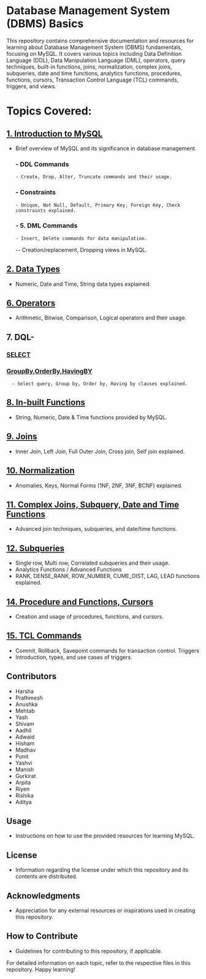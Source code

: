 # Database Management System (DBMS) Basics

This repository contains comprehensive documentation and resources for learning about Database Management System (DBMS) fundamentals, focusing on MySQL. It covers various topics including Data Definition Language (DDL), Data Manipulation Language (DML), operators, query techniques, built-in functions, joins, normalization, complex joins, subqueries, date and time functions, analytics functions, procedures, functions, cursors, Transaction Control Language (TCL) commands, triggers, and views.

# Topics Covered:

## [1. Introduction to MySQL](https://github.com/ziyaad123/SQL-Content/blob/main/Sql%20content/ddl%2Cdml%2Ccommands.sql)
- Brief overview of MySQL and its significance in database management.
  ### - DDL Commands
      - Create, Drop, Alter, Truncate commands and their usage.
  ### - Constraints
      - Unique, Not Null, Default, Primary Key, Foreign Key, Check constraints explained.
  ### - 5. DML Commands
      - Insert, Delete commands for data manipulation.
    -- Creation/replacement, Dropping views in MySQL.

## [2. Data Types](https://github.com/ziyaad123/SQL-Content/blob/main/Sql%20content/In-Built%20Functions.sql )
- Numeric, Date and Time, String data types explained.

## [6. Operators](https://github.com/ziyaad123/SQL-Content/blob/main/Sql%20content/Operators.sql)
- Arithmetic, Bitwise, Comparison, Logical operators and their usage.

## 7. DQL- 
  ### [SELECT](https://github.com/ziyaad123/SQL-Content/blob/main/Sql%20content/DQL/DQL(Select).sql)
  ### [GroupBy,OrderBy,HavingBY](https://github.com/ziyaad123/SQL-Content/blob/main/Sql%20content/DQL/DQL(GROUP%20BY%2C%20ORDER%20BY%2C%20HAVING.).sql)
      - Select query, Group by, Order by, Having by clauses explained.

## [8. In-built Functions](https://github.com/ziyaad123/SQL-Content/blob/main/Sql%20content/In-Built%20Functions.sql )
- String, Numeric, Date & Time functions provided by MySQL.

## [9. Joins](https://github.com/ziyaad123/SQL-Content/blob/main/Sql%20content/Joins.sql)
- Inner Join, Left Join, Full Outer Join, Cross join, Self join explained.

## [10. Normalization](https://github.com/ziyaad123/SQL-Content/blob/main/Sql%20content/normalizations.sql)
- Anomalies, Keys, Normal Forms (1NF, 2NF, 3NF, BCNF) explained.

## [11. Complex Joins, Subquery, Date and Time Functions](https://github.com/ziyaad123/SQL-Content/blob/main/Sql%20content/complex%20joins%2Csubqueries%2C%20and%20date-time%20functions.sql)
- Advanced join techniques, subqueries, and date/time functions.

## [12. Subqueries](https://github.com/ziyaad123/SQL-Content/blob/main/Sql%20content/complex%20joins%2Csubqueries%2C%20and%20date-time%20functions.sql)
- Single row, Multi row, Correlated subqueries and their usage.
- Analytics Functions / Advanced Functions
- RANK, DENSE_RANK, ROW_NUMBER, CUME_DIST, LAG, LEAD functions explained.

## [14. Procedure and Functions, Cursors](https://github.com/ziyaad123/SQL-Content/blob/main/Sql%20content/Procedures%20%2CFunctions%20and%20Cursors.sql)
- Creation and usage of procedures, functions, and cursors.

## [15. TCL Commands](https://github.com/ziyaad123/SQL-Content/blob/main/Sql%20content/TCL%2CTRIGGERS%2CVEIWCOMMANSD.sql)
- Commit, Rollback, Savepoint commands for transaction control.
  Triggers
- Introduction, types, and use cases of triggers.



## Contributors
- Harsha
- Prathmesh
- Anushka
- Mehtab
- Yash
- Shivam
- Aadhil
- Adwaid
- Hisham
- Madhav
- Punit
- Yashvi
- Manish
- Gurkirat
- Arpita
- Riyen
- Rishika
- Aditya

## Usage
- Instructions on how to use the provided resources for learning MySQL.

## License
- Information regarding the license under which this repository and its contents are distributed.

## Acknowledgments
- Appreciation for any external resources or inspirations used in creating this repository.

## How to Contribute
- Guidelines for contributing to this repository, if applicable.

For detailed information on each topic, refer to the respective files in this repository. Happy learning!
